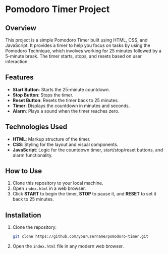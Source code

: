# Pomodoro Timer Project

## Overview
This project is a simple Pomodoro Timer built using HTML, CSS, and JavaScript. It provides a timer to help you focus on tasks by using the Pomodoro Technique, which involves working for 25 minutes followed by a 5-minute break. The timer starts, stops, and resets based on user interaction.

## Features
- **Start Button**: Starts the 25-minute countdown.
- **Stop Button**: Stops the timer.
- **Reset Button**: Resets the timer back to 25 minutes.
- **Timer**: Displays the countdown in minutes and seconds.
- **Alarm**: Plays a sound when the timer reaches zero.

## Technologies Used
- **HTML**: Markup structure of the timer.
- **CSS**: Styling for the layout and visual components.
- **JavaScript**: Logic for the countdown timer, start/stop/reset buttons, and alarm functionality.

## How to Use
1. Clone this repository to your local machine.
2. Open `index.html` in a web browser.
3. Click **START** to begin the timer, **STOP** to pause it, and **RESET** to set it back to 25 minutes.

## Installation

1. Clone the repository:

    ```bash
    git clone https://github.com/yourusername/pomodoro-timer.git
    ```

2. Open the `index.html` file in any modern web browser.
